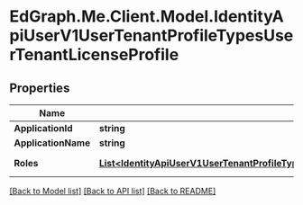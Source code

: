 # EdGraph.Me.Client.Model.IdentityApiUserV1UserTenantProfileTypesUserTenantLicenseProfile

## Properties

Name | Type | Description | Notes
------------ | ------------- | ------------- | -------------
**ApplicationId** | **string** |  | [optional] 
**ApplicationName** | **string** |  | [optional] 
**Roles** | [**List&lt;IdentityApiUserV1UserTenantProfileTypesUserTenantLicenseProfileTypesUserTenantLicenseRoleProfile&gt;**](IdentityApiUserV1UserTenantProfileTypesUserTenantLicenseProfileTypesUserTenantLicenseRoleProfile.md) |  | [optional] [readonly] 

[[Back to Model list]](../README.md#documentation-for-models) [[Back to API list]](../README.md#documentation-for-api-endpoints) [[Back to README]](../README.md)

